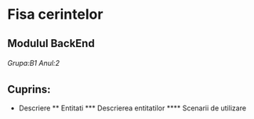 # Fisa cerintelor 
## Modulul BackEnd
###### Grupa:B1  Anul:2
## Cuprins:
* Descriere
** Entitati
*** Descrierea entitatilor
**** Scenarii de utilizare
